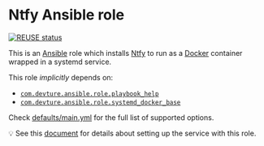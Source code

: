 <!--
SPDX-FileCopyrightText: 2023 Slavi Pantaleev
SPDX-FileCopyrightText: 2025 Suguru Hirahara

SPDX-License-Identifier: AGPL-3.0-or-later
-->

# Ntfy Ansible role

[![REUSE status](https://api.reuse.software/badge/github.com/mother-of-all-self-hosting/ansible-role-ntfy)](https://api.reuse.software/info/github.com/mother-of-all-self-hosting/ansible-role-ntfy)

This is an [Ansible](https://www.ansible.com/) role which installs [Ntfy](https://ntfy.sh/) to run as a [Docker](https://www.docker.com/) container wrapped in a systemd service.

This role *implicitly* depends on:

- [`com.devture.ansible.role.playbook_help`](https://github.com/devture/com.devture.ansible.role.playbook_help)
- [`com.devture.ansible.role.systemd_docker_base`](https://github.com/devture/com.devture.ansible.role.systemd_docker_base)

Check [defaults/main.yml](defaults/main.yml) for the full list of supported options.

💡 See this [document](docs/configuring-ntfy.md) for details about setting up the service with this role.
